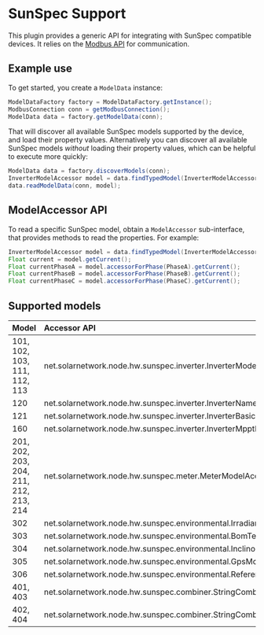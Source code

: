 # SunSpec Support

This plugin provides a generic API for integrating with SunSpec compatible devices. It relies on
the [Modbus API](../net.solarnetwork.node.io.modbus) for communication.

## Example use

To get started, you create a `ModelData` instance:

```java
ModelDataFactory factory = ModelDataFactory.getInstance();
ModbusConnection conn = getModbusConnection();
ModelData data = factory.getModelData(conn);
```

That will discover all available SunSpec models supported by the device, and load their property values.
Alternatively you can discover all available SunSpec models _without_ loading their property values,
which can be helpful to execute more quickly:

```java
ModelData data = factory.discoverModels(conn);
InverterModelAccessor model = data.findTypedModel(InverterModelAccessor.class);
data.readModelData(conn, model);
```

## ModelAccessor API

To read a specific SunSpec model, obtain a `ModelAccessor` sub-interface, that provides methods
to read the properties. For example:

```java
InverterModelAccessor model = data.findTypedModel(InverterModelAccessor.class);
Float current = model.getCurrent();
Float currentPhaseA = model.accessorForPhase(PhaseA).getCurrent();
Float currentPhaseB = model.accessorForPhase(PhaseB).getCurrent();
Float currentPhaseC = model.accessorForPhase(PhaseC).getCurrent();
```

## Supported models

| Model | Accessor API |
|:------|:---------------|
| 101, 102, 103, 111, 112, 113 | net.solarnetwork.node.hw.sunspec.inverter.InverterModelAccessor |
| 120 | net.solarnetwork.node.hw.sunspec.inverter.InverterNameplateRatingsModelAccessor |
| 121 | net.solarnetwork.node.hw.sunspec.inverter.InverterBasicSettingsModelAccessor |
| 160 | net.solarnetwork.node.hw.sunspec.inverter.InverterMpptExtensionModelAccessor |
| 201, 202, 203, 204, 211, 212, 213, 214 | net.solarnetwork.node.hw.sunspec.meter.MeterModelAccessor |
| 302 | net.solarnetwork.node.hw.sunspec.environmental.IrradianceModelAccessor |
| 303 | net.solarnetwork.node.hw.sunspec.environmental.BomTemperatureModelAccessor |
| 304 | net.solarnetwork.node.hw.sunspec.environmental.InclinometerModelAccessor |
| 305 | net.solarnetwork.node.hw.sunspec.environmental.GpsModelAccessor |
| 306 | net.solarnetwork.node.hw.sunspec.environmental.ReferencePointModelAccessor |
| 401, 403 | net.solarnetwork.node.hw.sunspec.combiner.StringCombinerModelAccessor |
| 402, 404 | net.solarnetwork.node.hw.sunspec.combiner.StringCombinerAdvancedModelAccessor |
